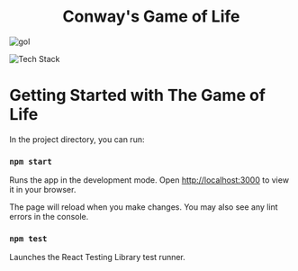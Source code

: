 <h1 align="center">
  Conway's Game of Life
</h1>

![gol](https://github.com/melodyyoo/The-Game-of-Life/assets/123515203/7feec01c-1fc2-4040-982a-c0a8bc459080)

![Tech Stack](https://github-readme-tech-stack.vercel.app/api/cards?lineCount=1&line1=React%2CReact%2C4d72c5%3BJavascript%2CJavascript%2Cbcc633%3BReact+Testing+Library%2CReact+Testing+Library%2C25dcf9%3B)

# Getting Started with The Game of Life
In the project directory, you can run:

### `npm start`

Runs the app in the development mode.
Open [http://localhost:3000](http://localhost:3000) to view it in your browser.

The page will reload when you make changes.
You may also see any lint errors in the console.

### `npm test`

Launches the React Testing Library test runner. 

